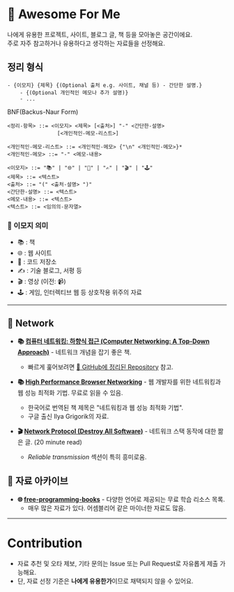 # 🌟 Awesome For Me

나에게 유용한 프로젝트, 사이트, 블로그 글, 책 등을 모아놓은 공간이에요.  
주로 자주 참고하거나 유용하다고 생각하는 자료들을 선정해요.

## 정리 형식

```
- {이모지} {제목} {(Optional 출처 e.g. 사이트, 채널 등) - 간단한 설명.}
    - {(Optional 개인적인 메모나 추가 설명)}
    - ...
```

BNF(Backus-Naur Form)
```
<정리-항목> ::= <이모지> <제목> [<출처>] "-" <간단한-설명>
                [<개인적인-메모-리스트>]

<개인적인-메모-리스트> ::= <개인적인-메모> {"\n" <개인적인-메모>}*
<개인적인-메모> ::= "-" <메모-내용>

<이모지> ::= "📚" | "🌐" | "📂" | "✍️" | "🎬" | "🕹️"
<제목> ::= <텍스트>
<출처> ::= "(" <출처-설명> ")"
<간단한-설명> ::= <텍스트>
<메모-내용> ::= <텍스트>
<텍스트> ::= <임의의-문자열>
```

### 📑 이모지 의미

- 📚 : 책  
- 🌐 : 웹 사이트  
- 📂 : 코드 저장소  
- ✍️ : 기술 블로그, 서평 등  
- 🎬 : 영상 (이전: 📹)  
- 🕹️ : 게임, 인터렉티브 웹 등 상호작용 위주의 자료  

---

## 📡 Network

- **📚 [컴퓨터 네트워킹: 하향식 접근 (Computer Networking: A Top-Down Approach)](https://www.yes24.com/Product/Search?domain=BOOK&query=%25EC%25BB%25B4%25ED%2593%25A8%25ED%2584%25B0%2520%25EB%2584%25A4%25ED%258A%25B8%25EC%259B%258C%25ED%2582%25B9%253A%2520%25ED%2595%2598%25ED%2596%25A5%25EC%258B%259D%2520%25EC%25A0%2591%25EA%25B7%25BC(Computer%2520Networking%2520A%2520Top%2520Down%2520Approach))** - 네트워크 개념을 잡기 좋은 책.  
    - 빠르게 훑어보려면 [📂 GitHub에 정리된 Repository](https://github.com/IT-Book-Organization/Computer-Networking_A-Top-Down-Approach) 참고.

- **📚 [High Performance Browser Networking](https://hpbn.co/)** - 웹 개발자를 위한 네트워킹과 웹 성능 최적화 기법. 무료로 읽을 수 있음.  
    - 한국어로 번역된 책 제목은 "네트워킹과 웹 성능 최적화 기법".  
    - 구글 출신 Ilya Grigorik의 자료.

- **🎬 [Network Protocol (Destroy All Software)](https://www.destroyallsoftware.com/compendium/network-protocols?share_key=97d3ba4c24d21147)** - 네트워크 스택 동작에 대한 짦은 글. (20 minute read)  
    - _Reliable transmission_ 섹션이 특히 흥미로움.

## 📃 자료 아카이브 

- **🌐 [free-programming-books](https://ebookfoundation.github.io/free-programming-books-search/)** - 다양한 언어로 제공되는 무료 학습 리소스 목록.
    - 매우 많은 자료가 있다. 어셈블리어 같은 마이너한 자료도 많음.

---

# Contribution

- 자료 추천 및 오타 제보, 기타 문의는 Issue 또는 Pull Request로 자유롭게 제출 가능해요.  
- 단, 자료 선정 기준은 **나에게 유용한가**이므로 채택되지 않을 수 있어요.
